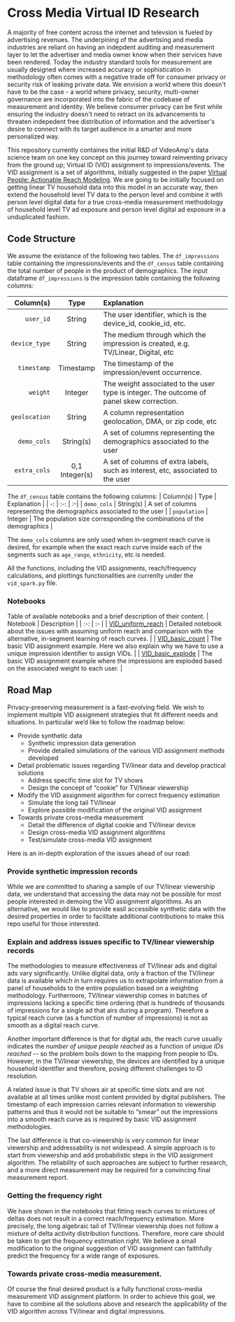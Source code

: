 # Cross Media Virtual ID Research 

A majority of free content across the internet and televsion is fueled by advertising revenues. The underpining of the advertising and media industries are reliant on having an indepdent auditing and measurement layer to let the advertiser and media owner know when their services have been rendered. Today the industry standard tools for measurement are usually designed where increased accuracy or sophistication in methodology often comes with a negative trade off for consumer privacy or security risk of leaking private data. We envision a world where this doesn't have to be the case - a world where privacy, security, multi-owner governance are incorporated into the fabric of the codebase of measurement and identity. We believe consumer privacy can be first while ensuring the industry doesn't need to retract on its advancements to threaten indepedent free distribution of information and the advertiser's desire to connect with its target audience in a smarter and more personalized way.


This repository currently containes the initial R&D of VideoAmp's data science team on one key concept on this journey toward reinventing privacy from the ground up; Virtual ID (VID) assignment to impressions/events. The VID assignment is a set of algorithms, initially suggested in the paper [Virtual People: Actionable Reach Modeling](https://research.google/pubs/pub48387/). We are going to be initially focused on getting linear TV household data into this model in an accurate way, then extend the household level TV data to the person level and combine it with person level digital data for a true cross-media measurement methodology of household level TV ad exposure and person level digital ad exposure in a unduplicated fashion.

## Code Structure
We assume the existance of the following two tables. The `df_impressions` table containing the impressions/events and the `df_census` table
containing the total number of people in the product of demographics. The input dataframe `df_impressions` is the impression table containing
the following columns:

| Column(s) | Type | Explanation |
| -: | :-: | :-|
|`user_id`        | String       | The user identifier, which is the device_id, cookie_id, etc.
|`device_type`    | String       | The medium through which the impression is created, e.g. TV/Linear, Digital, etc
|`timestamp`      | Timestamp    | The timestamp of the impression/event occurrence.
|`weight`         | Integer      | The weight associated to the user type is integer. The outcome of panel skew correction.
|`geolocation`    | String       | A column representation geolocation, DMA, or zip code, etc
|`demo_cols`      | String(s)    | A set of columns representing the demographics associated to the user
|`extra_cols`     | 0,1 Integer(s)  |A set of columns of extra labels, such as interest, etc, associated to the user

The `df_census` table contains the following columns:
| Column(s) | Type | Explanation |
| -: | :-: | :-|
| `demo_cols`  | String(s) | A set of columns representing the demographics associated to the user |
| `population` | Integer   | The population size corresponding the combinations of the demographics |

The `demo_cols` columns are only used when in-segment reach curve
is desired, for example when the exact reach curve inside each of the segments
such as `age_range`, `ethnicity`, etc is needed.

All the functions, including the VID assignments, reach/frequency calculations, and plottings functionalities are currenlty under the `vid_spark.py` file.

### Notebooks
Table of available notebooks and a brief description of their content.
| Notebook | Description |
| :-: | :- |
| [VID_uniform_reach](https://github.com/VideoAmp/privacyAmp/blob/master/VID_uniform_reach.ipynb) | Detailed notebook about the issues with assuming uniform reach and comparison with the alternative, in-segment learning of reach curves. |
| [VID_basic_count](https://github.com/VideoAmp/privacyAmp/blob/master/VID_basic_count.ipynb) | The basic VID assignment example. Here we also explain why we have to use a unique impression identifier to assign VIDs. |
| [VID_basic_explode](https://github.com/VideoAmp/privacyAmp/blob/master/VID_basic_explode.ipynb) | The basic VID assignment example where the impressions are exploded based on the associated weight to each user. |


## Road Map
Privacy-preserving measurement is a fast-evolving field. We wish to implement multiple VID assignment strategies that fit different needs and situations. In particular we’d like to follow the roadmap below:

- Provide synthetic data
	- Synthetic impression data generation
	- Provide detailed simulations of the various VID assignment methods developed
- Detail problematic issues regarding TV/linear data and develop practical solutions
	- Address specific time slot for TV shows
	- Design the concept of “cookie” for TV/linear viewership
- Modify the VID assignment algorithm for correct frequency estimation
	- Simulate the long tail TV/linear
	- Explore possible modification of the original VID assignment
- Towards private cross-media measurement
	- Detail the difference of digital cookie and TV/linear device
	- Design cross-media VID assignment algorithms
	- Test/simulate cross-media VID assignment

Here is an in-depth exploration of the issues ahead of our road:  

### Provide synthetic impression records
While we are committed to sharing a sample of our TV/linear viewership data, we understand that accessing the data may not be possible for most people interested in demoing the VID assignment algorithms. As an alternative, we would like to provide easil accessible synthetic data with the desired properties in order to facilitate additional contributions to make this repo useful for those interested. 
 
### Explain and address issues specific to TV/linear viewership records
The methodologies to measure effectiveness of TV/linear ads and digital ads vary significantly.
Unlike digital data, only a fraction of the TV/linear data is available which in turn requires us to extrapolate information from a panel of households to the entire population based on a weighting methodology. Furthermore, TV/linear viewership comes in batches of impressions lacking a specific time ordering (that is hundreds of thousands of impressions for a single ad that airs during a program). Therefore a typical reach curve (as a function of number of impressions) is not as smooth as a digital reach curve.
 
Another important difference is that for digital ads, the reach curve usually indicates the *number of unique people reached* as a function of *unique IDs reached* -- so the problem boils down to the mapping from people to IDs. However, in the TV/linear viewership, the devices are identified by a unique household identifier and therefore, posing different challenges to ID resolution.
 
 A related issue is that TV shows air at specific time slots and are not available at all times unlike most content provided by digital publishers. The timestamp of each impression carries relevant information to viewership patterns and thus it would not be suitable to “smear” out the impressions into a smooth reach curve as is required by basic VID assignment methodologies.
 
The last difference is that co-viewership is very common for linear viewership and addressability is not widespead. A simple approach is to start from viewership and add probabilistic steps in the VID assignment algorithm. The reliability of such approaches are subject to further research, and a more direct measurement may be required for a convincing final measurement report.
        
### Getting the frequency right
We have shown in the notebooks that fitting reach curves to mixtures of deltas does not result in a correct reach/frequency estimation. More precisely, the long algebraic tail of TV/linear viewership does not follow a mixture of delta activity distribution functions. Therefore, more care should be taken to get the frequency estimation right. We believe a small modification to the original suggestion of VID assignment can faithfully predict the frequency for a wide range of exposures.

### Towards private cross-media measurement.
Of course the final desired product is a fully functional cross-media measurement VID assignment platform. In order to achieve this goal, we have to combine all the solutions above and research the applicability of the VID algorithm across TV/linear and digital impressions.

